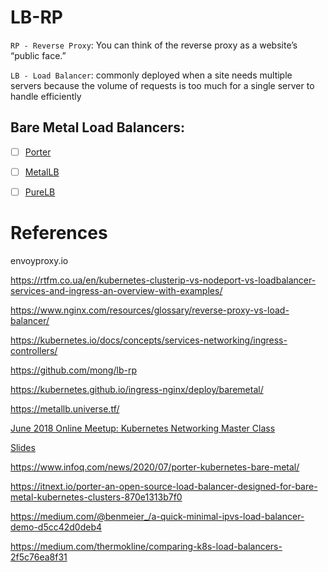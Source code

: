 # LB-RP 

`RP - Reverse Proxy`: You can think of the reverse proxy as a website’s “public face.”

`LB - Load Balancer`: commonly deployed when a site needs multiple servers because the volume of requests is too much for a single server to handle efficiently


## Bare Metal Load Balancers:

- [ ] [Porter](https://porterlb.io/)

- [ ] [MetalLB](https://metallb.universe.tf/)

- [ ] [PureLB](https://purelb.gitlab.io/docs/)


# References

envoyproxy.io

https://rtfm.co.ua/en/kubernetes-clusterip-vs-nodeport-vs-loadbalancer-services-and-ingress-an-overview-with-examples/

https://www.nginx.com/resources/glossary/reverse-proxy-vs-load-balancer/

https://kubernetes.io/docs/concepts/services-networking/ingress-controllers/

https://github.com/mong/lb-rp


https://kubernetes.github.io/ingress-nginx/deploy/baremetal/

https://metallb.universe.tf/ 


[June 2018 Online Meetup: Kubernetes Networking Master Class](https://www.youtube.com/watch?v=GXq3FS8M_kw)

[Slides](https://cdn2.hubspot.net/hubfs/468859/Rancher%20Labs%20Online%20Meetup%20-%20June%202018%20Kubernetes%20Networking%20Master%20Class%20Slides%20Condensed.pdf)


https://www.infoq.com/news/2020/07/porter-kubernetes-bare-metal/

https://itnext.io/porter-an-open-source-load-balancer-designed-for-bare-metal-kubernetes-clusters-870e1313b7f0

https://medium.com/@benmeier_/a-quick-minimal-ipvs-load-balancer-demo-d5cc42d0deb4

https://medium.com/thermokline/comparing-k8s-load-balancers-2f5c76ea8f31
